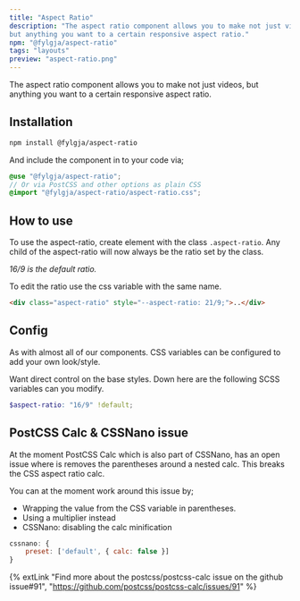 ```yaml
---
title: "Aspect Ratio"
description: "The aspect ratio component allows you to make not just videos,
but anything you want to a certain responsive aspect ratio."
npm: "@fylgja/aspect-ratio"
tags: "layouts"
preview: "aspect-ratio.png"
---
```


The aspect ratio component allows you to make not just videos,
but anything you want to a certain responsive aspect ratio.

## Installation

```bash
npm install @fylgja/aspect-ratio
```

And include the component in to your code via;

```scss
@use "@fylgja/aspect-ratio";
// Or via PostCSS and other options as plain CSS
@import "@fylgja/aspect-ratio/aspect-ratio.css";
```

## How to use

To use the aspect-ratio, create element with the class `.aspect-ratio`.
Any child of the aspect-ratio will now always be the ratio set by the class.

_16/9 is the default ratio._

To edit the ratio use the css variable with the same name.

```html
<div class="aspect-ratio" style="--aspect-ratio: 21/9;">..</div>
```

## Config

As with almost all of our components.
CSS variables can be configured to add your own look/style.

Want direct control on the base styles.
Down here are the following SCSS variables can you modify.

```scss
$aspect-ratio: "16/9" !default;
```

## PostCSS Calc & CSSNano issue

At the moment PostCSS Calc which is also part of CSSNano,
has an open issue where is removes the parentheses around a nested calc.
This breaks the CSS aspect ratio calc.

You can at the moment work around this issue by;

- Wrapping the value from the CSS variable in parentheses.
- Using a multiplier instead
- CSSNano: disabling the calc minification

```js
cssnano: {
    preset: ['default', { calc: false }]
}
```

{% extLink "Find more about the postcss/postcss-calc issue on the github issue#91", "https://github.com/postcss/postcss-calc/issues/91" %}
